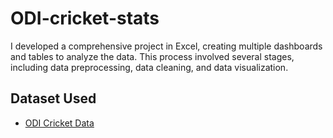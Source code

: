 # ODI-cricket-stats
I developed a comprehensive project in Excel, creating multiple dashboards and tables to analyze the data. This process involved several stages, including data preprocessing, data cleaning, and data visualization.
## Dataset Used
- <a href="https://www.kaggle.com/datasets/decentralized/cricsheet-odi-cricket-data?select=batter_player_stats.csv">ODI Cricket Data</a>
